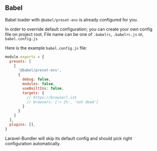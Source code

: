 ## Babel

Babel loader with `@babel/preset-env` is already configured for you.

In order to override default configuration; you can create your own config file on project root.
File name can be one of `.babelrc`, `.babelrc.js` or, `babel.config.js`

Here is the example `babel.config.js` file:
```js
module.exports = {
  presets: [
    [
      '@babel/preset-env',
      {
        debug: false,
        modules: false,       
        useBuiltIns: false,
        targets: {
          // https://browserl.ist
          // browsers: ['> 2%', 'not dead']
        }
      }
    ]
  ],
  plugins: [],
}
```

Laravel-Bundler will skip its default config and should pick right configuration automatically.
